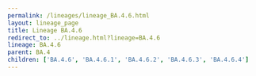 ```yaml
---
permalink: /lineages/lineage_BA.4.6.html
layout: lineage_page
title: Lineage BA.4.6
redirect_to: ../lineage.html?lineage=BA.4.6
lineage: BA.4.6
parent: BA.4
children: ['BA.4.6', 'BA.4.6.1', 'BA.4.6.2', 'BA.4.6.3', 'BA.4.6.4']
---
```

